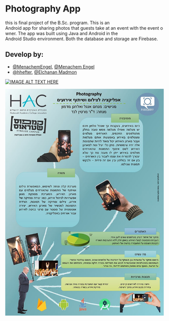 # Photography App

this is final project of the B.Sc. program. This is an Android app for sharing photos that guests take at an event with the event owner.
The app was built using Java and Android in the Android Studio environment. Both the database and storage are Firebase.

## Develop by:

- [@MenachemEngel](https://www.github.com/MenachemEngel), [@Menachem Engel](https://www.linkedin.com/in/menachem-engel-73a533b0) 
- [@hhefter](https://github.com/elchanan-madmon), [@Elchanan Madmon](https://il.linkedin.com/in/elchanan-madmon)


[![IMAGE ALT TEXT HERE](https://img.youtube.com/vi/avIZLFzRczQ/0.jpg)](https://www.youtube.com/watch?v=avIZLFzRczQ)

![poster](https://github.com/MenachemEngel/FourInALine.New1/blob/assets/Poster.JPG)
